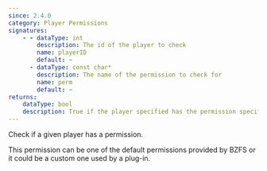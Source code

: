 ```yaml
---
since: 2.4.0
category: Player Permissions
signatures:
    - - dataType: int
        description: The id of the player to check
        name: playerID
        default: ~
      - dataType: const char*
        description: The name of the permission to check for
        name: perm
        default: ~
returns:
    dataType: bool
    description: True if the player specified has the permission specified
---
```


Check if a given player has a permission.

This permission can be one of the default permissions provided by BZFS or it could be a custom one used by a plug-in.
